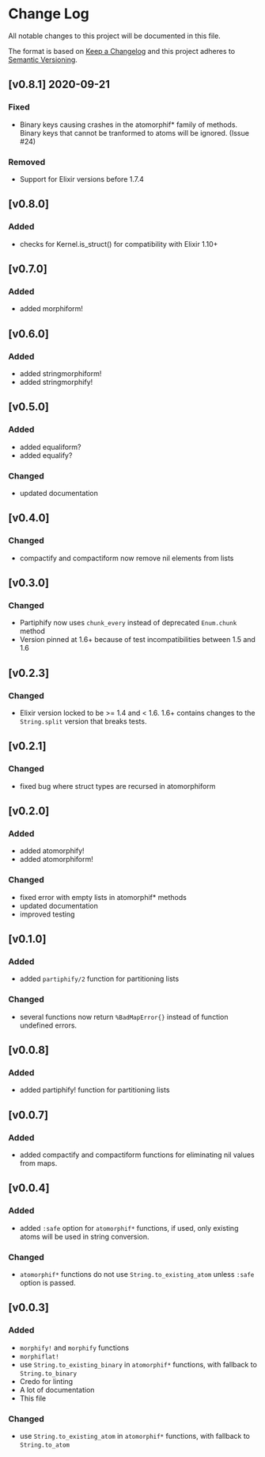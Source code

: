 # Change Log
All notable changes to this project will be documented in this file.

The format is based on [Keep a Changelog](http://keepachangelog.com/)
and this project adheres to [Semantic Versioning](http://semver.org/).
## [v0.8.1] 2020-09-21
### Fixed
- Binary keys causing crashes in the atomorphif* family of methods. Binary keys that cannot be tranformed to atoms will be ignored. (Issue #24)

### Removed
- Support for Elixir versions before 1.7.4

## [v0.8.0]
### Added
- checks for Kernel.is_struct() for compatibility with Elixir 1.10+

## [v0.7.0]
### Added
- added morphiform!

## [v0.6.0]
### Added
- added stringmorphiform!
- added stringmorphify!

## [v0.5.0]
### Added
- added equaliform?
- added equalify?

### Changed
- updated documentation

## [v0.4.0]
### Changed
- compactify and compactiform now remove nil elements from lists

## [v0.3.0]
### Changed
- Partiphify now uses `chunk_every` instead of deprecated `Enum.chunk` method
- Version pinned at 1.6+ because of test incompatibilities between 1.5 and 1.6

## [v0.2.3]
### Changed
- Elixir version locked to be >= 1.4 and < 1.6. 1.6+ contains changes to the `String.split` version that breaks tests.

## [v0.2.1]
### Changed
- fixed bug where struct types are recursed in atomorphiform

## [v0.2.0]
### Added
- added atomorphify!
- added atomorphiform!

### Changed
- fixed error with empty lists in atomorphif* methods
- updated documentation
- improved testing

## [v0.1.0]
### Added
- added `partiphify/2` function for partitioning lists

### Changed
- several functions now return `%BadMapError{}` instead of function undefined errors.

## [v0.0.8]
### Added
- added partiphify! function for partitioning lists

## [v0.0.7]
### Added
- added compactify and compactiform functions for eliminating nil values from maps.

## [v0.0.4]
### Added
- added `:safe` option for `atomorphif*` functions, if used, only existing atoms will be used in string conversion.

### Changed
- `atomorphif*` functions do not use `String.to_existing_atom` unless `:safe` option is passed.

## [v0.0.3]
### Added
- `morphify!` and `morphify` functions
- `morphiflat!`
- use `String.to_existing_binary` in `atomorphif*` functions, with fallback to `String.to_binary`
- Credo for linting
- A lot of documentation
- This file

### Changed
- use `String.to_existing_atom` in `atomorphif*` functions, with fallback to `String.to_atom`
